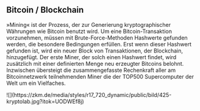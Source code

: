 ## Bitcoin / Blockchain

<div class="column-left">

»Mining« ist der Prozess, der zur Generierung kryptographischer Währungen wie Bitcoin benutzt wird. Um eine Bitcoin-Transaktion vorzunehmen, müssen mit Brute-Force-Methoden Hashwerte gefunden werden, die besondere Bedingungen erfüllen. Erst wenn dieser Hashwert gefunden ist, wird ein neuer Block von Transaktionen, der Blockchain, hinzugefügt. Der erste Miner, der solch einen Hashwert findet, wird zusätzlich mit einer definierten Menge neu erzeugter Bitcoins belohnt. Inzwischen übersteigt die zusammengefasste Rechenkraft aller am Bitcoinnetzwerk teilnehmenden Miner die der TOP500 Supercomputer der Welt um ein Vielfaches.

</div>

<div class="column-right-img">
![](https://zkm.de/media/styles/r17_720_dynamic/public/bild/425-kryptolab.jpg?itok=UODWEf8j)
</div>
